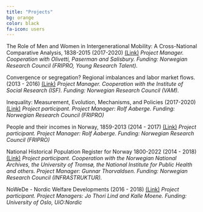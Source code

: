 ```yaml
---
title: "Projects"
bg: orange
color: black
fa-icon: users
---
```



The Role of Men and Women in Intergenerational Mobility: A
Cross-National Comparative Analysis, 1838-2015 (2017-2020)
<span>[(Link)](http://www.ssb.no/en/forskning/mikrookonomi/okonomisk-historie/the-role-of-men-and-women-in-intergenerational-mobility-a-cross-national-comparative-analysis-1838-2015)</span>
*Project Manager. Cooperation with Olivetti, Paserman and Salisbury.
Funding: Norwegian Research Council (FRIPRO, Young Research Talent).*

Convergence or segregation? Regional imbalances and labor market flows.
(2013 - 2016)
<span>[(Link)](http://www.ssb.no/en/forskning/mikrookonomi/arbeidsmarked/convergence-or-segregation)</span>
*Project Manager. Cooperation with the Institute of Social Research
(ISF). Funding: Norwegian Research Council (VAM).*

Inequality: Measurement, Evolution, Mechanisms, and Policies (2017-2020)
<span>[(Link)]()</span> *Project participant. Project Manager: Rolf
Aaberge. Funding: Norwegian Research Council (FRIPRO)*

People and their incomes in Norway, 1859-2013 (2014 - 2017)
<span>[(Link)](http://www.ssb.no/en/forskning/mikrookonomi/inntektsfordeling/people-and-their-incomes-in-norway-1859-2013)</span>
*Project participant. Project Manager: Rolf Aaberge. Funding: Norwegian
Research Council (FRIPRO)*

National Historical Population Register for Norway 1800-2022 (2014 -
2018)
<span>[(Link)](http://www.ssb.no/en/forskning/mikrookonomi/okonomisk-historie/historical-population-register-for-norway)</span>
*Project participant. Cooperation with the Norwegian National Archives,
the University of Tromsø, the National Institute for Public Health and
others. Project Manager: Gunnar Thorvaldsen. Funding: Norwegian Research
Council (INFRASTRUKTUR).*

NoWeDe - Nordic Welfare Developments (2016 - 2018)
<span>[(Link)](http://www.uio.no/english/research/strategic-research-areas/nordic/research/research-groups/nowede/)</span>
*Project participant. Project Managers: Jo Thori Lind and Kalle Moene.
Funding: University of Oslo, UiO:Nordic*

